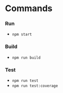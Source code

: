 # Commands

### Run

- `npm start`

### Build

- `npm run build`

### Test

- `npm run test`
- `npm run test:coverage`
